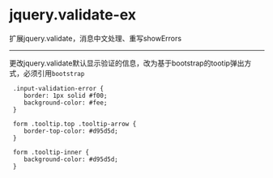 # jquery.validate-ex
扩展jquery.validate，消息中文处理、重写showErrors

---
更改jquery.validate默认显示验证的信息，改为基于bootstrap的tootip弹出方式，必须引用`bootstrap`

```style
 .input-validation-error {
    border: 1px solid #f00;
    background-color: #fee;
 }

 form .tooltip.top .tooltip-arrow {
    border-top-color: #d95d5d;
 }

 form .tooltip-inner {
    background-color: #d95d5d;
 }
```
